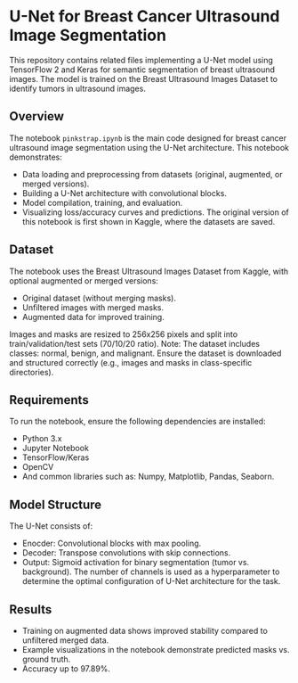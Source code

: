 # U-Net for Breast Cancer Ultrasound Image Segmentation
This repository contains related files implementing a U-Net model using TensorFlow 2 and Keras for semantic segmentation of breast ultrasound images. The model is trained on the Breast Ultrasound Images Dataset to identify tumors in ultrasound images.

## Overview
The notebook `pinkstrap.ipynb` is the main code designed for breast cancer ultrasound image segmentation using the U-Net architecture. This notebook demonstrates:
- Data loading and preprocessing from datasets (original, augmented, or merged versions).
- Building a U-Net architecture with convolutional blocks.
- Model compilation, training, and evaluation.
- Visualizing loss/accuracy curves and predictions.
The original version of this notebook is first shown in Kaggle, where the datasets are saved.

## Dataset
The notebook uses the Breast Ultrasound Images Dataset from Kaggle, with optional augmented or merged versions:

- Original dataset (without merging masks).
- Unfiltered images with merged masks.
- Augmented data for improved training.

Images and masks are resized to 256x256 pixels and split into train/validation/test sets (70/10/20 ratio).
Note: The dataset includes classes: normal, benign, and malignant. Ensure the dataset is downloaded and structured correctly (e.g., images and masks in class-specific directories).

## Requirements
To run the notebook, ensure the following dependencies are installed:
- Python 3.x
- Jupyter Notebook
- TensorFlow/Keras
- OpenCV
- And common libraries such as: Numpy, Matplotlib, Pandas, Seaborn.

## Model Structure
The U-Net consists of:
- Enocder: Convolutional blocks with max pooling.
- Decoder: Transpose convolutions with skip connections.
- Output: Sigmoid activation for binary segmentation (tumor vs. background).
The number of channels is used as a hyperparameter to determine the optimal configuration of U-Net architecture for the task. 

## Results
- Training on augmented data shows improved stability compared to unfiltered merged data.
- Example visualizations in the notebook demonstrate predicted masks vs. ground truth.
- Accuracy up to 97.89%.
